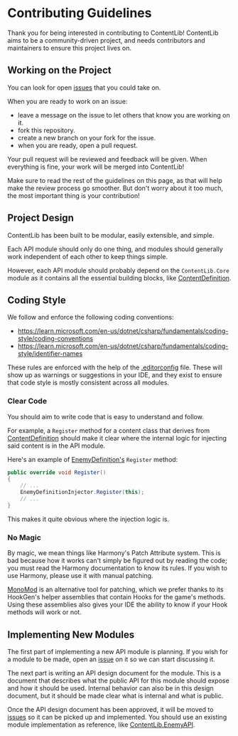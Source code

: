 # Contributing Guidelines

Thank you for being interested in contributing to ContentLib! ContentLib aims to be a community-driven project, and needs contributors and maintainers to ensure this project lives on.

## Working on the Project

You can look for open [issues](https://github.com/LC-ContentLib/ContentLib/issues) that you could take on.

When you are ready to work on an issue:

- leave a message on the issue to let others that know you are working on it.
- fork this repository.
- create a new branch on your fork for the issue.
- when you are ready, open a pull request.

Your pull request will be reviewed and feedback will be given. When everything is fine, your work will be merged into ContentLib!

Make sure to read the rest of the guidelines on this page, as that will help make the review process go smoother. But don't worry about it too much, the most important thing is your contribution!

## Project Design

ContentLib has been built to be modular, easily extensible, and simple.

Each API module should only do one thing, and modules should generally work independent of each other to keep things simple.

However, each API module should probably depend on the `ContentLib.Core` module as it contains all the essential building blocks, like [ContentDefinition](https://github.com/LC-ContentLib/ContentLib/blob/main/src/ContentLib.Core/ContentDefinition.cs).

## Coding Style

We follow and enforce the following coding conventions:

- <https://learn.microsoft.com/en-us/dotnet/csharp/fundamentals/coding-style/coding-conventions>
- <https://learn.microsoft.com/en-us/dotnet/csharp/fundamentals/coding-style/identifier-names>

These rules are enforced with the help of the [.editorconfig](https://github.com/LC-ContentLib/ContentLib/blob/main/.editorconfig) file. These will show up as warnings or suggestions in your IDE, and they exist to ensure that code style is mostly consistent across all modules.

### Clear Code

You should aim to write code that is easy to understand and follow.

For example, a `Register` method for a content class that derives from [ContentDefinition](https://github.com/LC-ContentLib/ContentLib/blob/main/src/ContentLib.Core/ContentDefinition.cs) should make it clear where the internal logic for injecting said content is in the API module.

Here's an example of [EnemyDefinition's](https://github.com/LC-ContentLib/ContentLib/blob/main/src/ContentLib.EnemyAPI/EnemyDefinition.cs) `Register` method:

```cs
public override void Register()
{
    // ...
    EnemyDefinitionInjector.Register(this);
    // ...
}
```

This makes it quite obvious where the injection logic is.

### No Magic

By magic, we mean things like Harmony's Patch Attribute system. This is bad because how it works can't simply be figured out by reading the code; you must read the Harmony documentation to know its rules. If you wish to use Harmony, please use it with manual patching.

[MonoMod](https://lethal.wiki/dev/fundamentals/patching-code#monomod) is an alternative tool for patching, which we prefer thanks to its HookGen's helper assemblies that contain Hooks for the game's methods. Using these assemblies also gives your IDE the ability to know if your Hook methods will work or not.

## Implementing New Modules

The first part of implementing a new API module is planning. If you wish for a module to be made, open an [issue](https://github.com/LC-ContentLib/ContentLib/issues) on it so we can start discussing it.

The next part is writing an API design document for the module. This is a document that describes what the public API for this module should expose and how it should be used. Internal behavior can also be in this design document, but it should be made clear what is internal and what is public.

Once the API design document has been approved, it will be moved to [issues](https://github.com/LC-ContentLib/ContentLib/issues) so it can be picked up and implemented. You should use an existing module implementation as reference, like [ContentLib.EnemyAPI](https://github.com/LC-ContentLib/ContentLib/tree/main/src/ContentLib.EnemyAPI).
